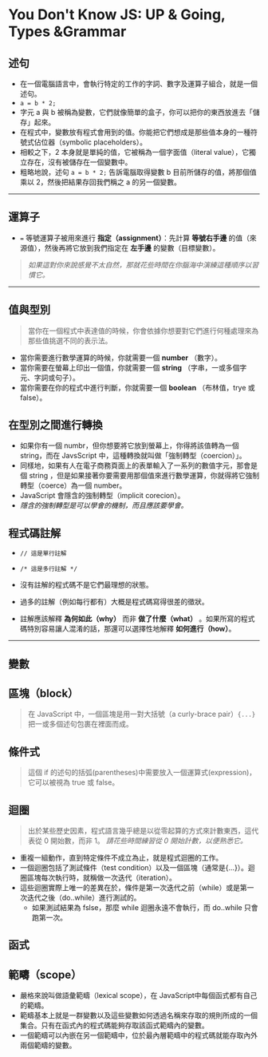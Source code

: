 # You Don't Know JS: UP & Going, Types &Grammar

## 述句

- 在一個電腦語言中，會執行特定的工作的字詞、數字及運算子組合，就是一個述句。
- `a = b * 2;`
- 字元 a 與 b 被稱為變數，它們就像簡單的盒子，你可以把你的東西放進去「儲存」起來。
- 在程式中，變數放有程式會用到的值。你能把它們想成是那些值本身的一種符號式佔位器（symbolic placeholders）。
- 相較之下，2 本身就是單純的值，它被稱為一個字面值（literal value），它獨立存在，沒有被儲存在一個變數中。
- 粗略地說，述句 `a = b * 2;` 告訴電腦取得變數 b 目前所儲存的值，將那個值乘以 2，然後把結果存回我們稱之 a 的另一個變數。

---

## 運算子

- `=` 等號運算子被用來進行 __指定（assignment）__：先計算 __等號右手邊__ 的值（來源值），然後再將它放到我們指定在 __左手邊__ 的變數（目標變數）。
> _如果這對你來說感覺不太自然，那就花些時間在你腦海中演練這種順序以習慣它。_

---

## 值與型別

> 當你在一個程式中表達值的時候，你會依據你想要對它們進行何種處理來為那些值挑選不同的表示法。

- 當你需要進行數學運算的時候，你就需要一個 __number__ （數字）。
- 當你需要在螢幕上印出一個值，你就需要一個 __string__ （字串，一或多個字元、字詞或句子）。
- 當你需要在你的程式中進行判斷，你就需要一個 __boolean__ （布林值，trye 或 false）。

## 在型別之間進行轉換

- 如果你有一個 numbr，但你想要將它放到螢幕上，你得將該值轉為一個 string，而在 JavsScript 中，這種轉換就叫做「強制轉型（coercion）」。
- 同樣地，如果有人在電子商務頁面上的表單輸入了一系列的數值字元，那會是個 string ，但是如果接著你要需要用那個值來進行數學運算，你就得將它強制轉型（coerce）為一個 number。
- JavaScript 會隱含的強制轉型（implicit corecion）。
- _隱含的強制轉型是可以學會的機制，而且應該要學會。_

## 程式碼註解

- `// 這是單行註解`

- `/* 這是多行註解 */`

- 沒有註解的程式碼不是它們最理想的狀態。

- 過多的註解（例如每行都有）大概是程式碼寫得很差的徵狀。

- 註解應該解釋 __為何如此（why）__ 而非 __做了什麼（what）__ 。如果所寫的程式碼特別容易讓人混淆的話，那還可以選擇性地解釋 __如何進行（how）__。

---

## 變數

## 區塊（block）

> 在 JavaScript 中，一個區塊是用一對大括號（a curly-brace pair）`{...}`把一或多個述句包裹在裡面而成。

## 條件式

> 這個 if 的述句的括弧(parentheses)中需要放入一個運算式(expression)，它可以被視為 true 或 false。

## 迴圈

> 出於某些歷史因素，程式語言幾乎總是以從零起算的方式來計數東西，這代表從 0 開始數，而非 1。 _請花些時間練習從 0 開始計數，以便熟悉它。_
- 重複一組動作，直到特定條件不成立為止，就是程式迴圈的工作。
- 一個迴圈包括了測試條件（test condition）以及一個區塊（通常是{...}）。迴圈區塊每次執行時，就稱做一次迭代（iteration）。
- 這些迴圈實際上唯一的差異在於，條件是第一次迭代之前（while）或是第一次迭代之後（do..while）進行測試的。
  - 如果測試結果為 fslse，那麼 while 迴圈永遠不會執行，而 do..while 只會跑第一次。

## 函式

## 範疇（scope）

- 嚴格來說叫做語彙範疇（lexical scope），在 JavaScript中每個函式都有自己的範疇。
- 範疇基本上就是一群變數以及這些變數如何透過名稱來存取的規則所成的一個集合。只有在函式內的程式碼能夠存取該函式範疇內的變數。
- 一個範疇可以內嵌在另一個範疇中，位於最內層範疇中的程式碼就能存取內外兩個範疇的變數。




